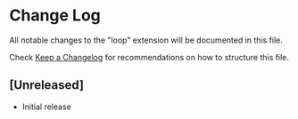 # Change Log

All notable changes to the "loop" extension will be documented in this file.

Check [Keep a Changelog](http://keepachangelog.com/) for recommendations on how to structure this file.

## [Unreleased]

- Initial release